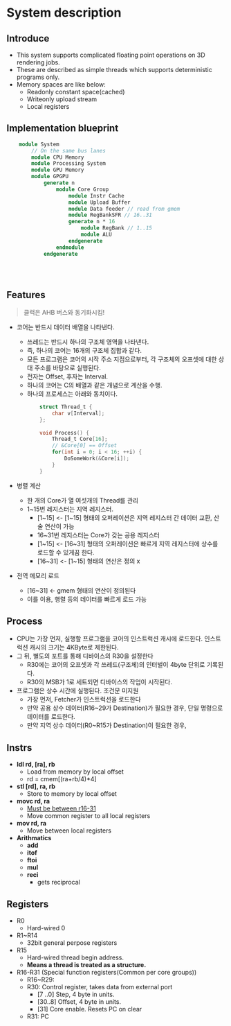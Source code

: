 System description 
=====================================

## Introduce
- This system supports complicated floating point operations on 3D rendering jobs.
- These are described as simple threads which supports deterministic programs only.
- Memory spaces are like below:
  - Readonly constant space(cached)
  - Writeonly upload stream
  - Local registers

## Implementation blueprint
```verilog
    module System
        // On the same bus lanes
        module CPU Memory
        module Processing System
        module GPU Memory
        module GPGPU
            generate n
                module Core Group
                    module Instr Cache
                    module Upload Buffer
                    module Data feeder // read from gmem
                    module RegBankSFR // 16..31
                    generate n * 16
                        module RegBank // 1..15
                        module ALU
                    endgenerate
                endmodule
            endgenerate
                        
            
        
```

## Features
> 클럭은 AHB 버스와 동기화시킴!
- 코어는 반드시 데이터 배열을 나타낸다.
  - 쓰레드는 반드시 하나의 구조체 영역을 나타낸다.
  - 즉, 하나의 코어는 16개의 구조체 집합과 같다.
  - 모든 프로그램은 코어의 시작 주소 지점으로부터, 각 구조체의 오프셋에 대한 상대 주소를 바탕으로 실행된다.
  - 전자는 Offset, 후자는 Interval.
  - 하나의 코어는 C의 배열과 같은 개념으로 계산을 수행.
  - 하나의 프로세스는 아래와 동치이다.
    ```C
        struct Thread_t {
            char v[Interval];
        };
        
        void Process() {
            Thread_t Core[16];
            // &Core[0] == Offset
            for(int i = 0; i < 16; ++i) {
                DoSomeWork(&Core[i]);
            }
        }
    ```
        
- 병렬 계산
  - 한 개의 Core가 열 여섯개의 Thread를 관리
  - 1~15번 레지스터는 지역 레지스터.
    - [1~15] <- [1~15] 형태의 오퍼레이션은 지역 레지스터 간 데이터 교환, 산술 연산이 가능
    - 16~31번 레지스터는 Core가 갖는 공용 레지스터
    - [1~15] <- [16~31] 형태의 오퍼레이션은 빠르게 지역 레지스터에 상수를 로드할 수 있게끔 한다.
    - [16~31] <- [1~15] 형태의 연산은 정의 x
- 전역 메모리 로드
  - [16~31] <- gmem 형태의 연산이 정의된다
  - 이를 이용, 행렬 등의 데이터를 빠르게 로드 가능

## Process
- CPU는 가장 먼저, 실행할 프로그램을 코어의 인스트럭션 캐시에 로드한다. 인스트럭션 캐시의 크기는 4KByte로 제한된다.
- 그 뒤, 별도의 포트를 통해 디바이스의 R30을 설정한다
  - R30에는 코어의 오프셋과 각 쓰레드(구조체)의 인터벌이 4byte 단위로 기록된다.
  - R30의 MSB가 1로 세트되면 디바이스의 작업이 시작된다.
- 프로그램은 상수 시간에 실행된다. 조건문 미지원
  - 가장 먼저, Fetcher가 인스트럭션을 로드한다
  - 만약 공용 상수 데이터(R16~29가 Destination)가 필요한 경우, 단일 명령으로 데이터를 로드한다.
  - 만약 지역 상수 데이터(R0~R15가 Destination)이 필요한 경우, 

## Instrs
- **ldl rd, [ra], rb**
  - Load from memory by local offset
  - rd = cmem[(ra+rb/4)*4]
- **stl  [rd], ra, rb**
  - Store to memory by local offset
- **movc rd, ra** 
  - <u>Must be between r16-31</u>
  - Move common register to all local registers
- **mov rd, ra**
  - Move between local registers
- **Arithmatics**
  - **add**
  - **itof**
  - **ftoi**
  - **mul**
  - **reci** 
    - gets reciprocal
## Registers
- R0
  - Hard-wired 0
- R1~R14
  - 32bit general perpose registers
- R15
  - Hard-wired thread begin address.
  - **Means a thread is treated as a structure.**
- R16-R31 (Special function registers(Common per core groups))
  - R16~R29: 
  - R30: Control register, takes data from external port
    - [7 ..0]  Step, 4 byte in units. 
    - [30..8] Offset, 4 byte in units.
    - [31] Core enable. Resets PC on clear 
  - R31: PC
